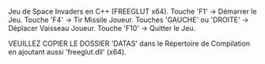 Jeu de Space Invaders en C++ (FREEGLUT x64).
Touche 'F1' -> Démarrer le Jeu.
Touche 'F4' -> Tir Missile Joueur.
Touches 'GAUCHE' ou 'DROITE' -> Déplacer Vaisseau Joueur.
Touche 'F10' -> Quitter le Jeu.

VEUILLEZ COPIER LE DOSSIER 'DATAS' dans le Répertoire de Compilation en ajoutant aussi 'freeglut.dll' (x64).
